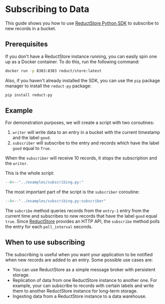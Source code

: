 # Subscribing to Data

This guide shows you how to use [ReductStore Python SDK](https://py.reduct.store/en/latest/) to subscribe to new
records in a bucket.

## Prerequisites

If you don't have a ReductStore instance running, you can easily spin one up as a Docker container. To do this, run the
following command:

```bash
docker run -p 8383:8383 reduct/store:latest
```

Also, if you haven't already installed the SDK, you can use the `pip` package manager to install the `reduct-py`
package:

```bash
pip install reduct-py
```

## Example

For demonstration purposes, we will create a script with two coroutines:

1. `writer` will write data to an entry in a bucket with the current timestamp and the label `good`.
2. `subscriber` will subscribe to the entry and records which have the label `good` equal to `True`.

When the `subscriber` will receive 10 records, it stops the subscription and the `writer`.

This is the whole script:

```python title="subscribing.py"
--8<--"../examples/subscribing.py:"
```

The most important part of the script is the `subscriber` coroutine:

```python title="subscribing.py"
--8<--"../examples/subscribing.py:subscriber"
```

The `subcribe` method queries records from the `entry-1` entry from the current time and subscribes to new records that have
the label `good` equal `true`. Since [ReductStore](https://www.reduct.store) provides an HTTP API, the `subscribe` method polls the entry for
each `poll_interval` seconds.

## When to use subscribing

The subscribing is useful when you want your application to be notified when new records are added to an entry. Some possible
use cases are:

* You can use ReductStore as a simple message broker with persistent storage.
* Replication of data from one ReductStore instance to another one. For example, your can subscribe to records with certain labels
  and write them to another ReductStore instance for long-term storage.
* Ingesting data from a ReductStore instance to a data warehouse.
